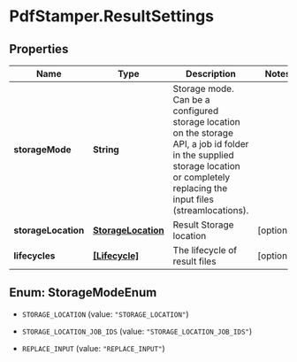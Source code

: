 # PdfStamper.ResultSettings

## Properties
Name | Type | Description | Notes
------------ | ------------- | ------------- | -------------
**storageMode** | **String** | Storage mode. Can be a configured storage location on the storage API, a job id folder in the supplied storage location or completely replacing the input files (streamlocations). | 
**storageLocation** | [**StorageLocation**](StorageLocation.md) | Result Storage location | [optional] 
**lifecycles** | [**[Lifecycle]**](Lifecycle.md) | The lifecycle of result files | [optional] 


<a name="StorageModeEnum"></a>
## Enum: StorageModeEnum


* `STORAGE_LOCATION` (value: `"STORAGE_LOCATION"`)

* `STORAGE_LOCATION_JOB_IDS` (value: `"STORAGE_LOCATION_JOB_IDS"`)

* `REPLACE_INPUT` (value: `"REPLACE_INPUT"`)





